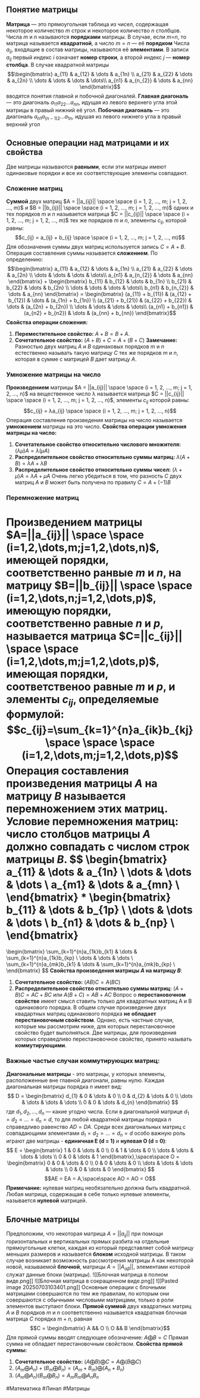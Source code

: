 ## Понятие матрицы
**Матрица** — это прямоугольная таблица из чисел, содержащая некоторое количество $m$ строк и некоторое количество $n$ столбцов.
Числа $m$ и $n$ называются **порядками** матрицы. В случае, если *m=n*, то матрица называется **квадратной**, а число *$m=n$* — её **порядком**
Числа $a_{ij}$, входящие в состав матрицы, называются её **элементами**. В записи $a_{ij}$ первый индекс *$i$* означает **номер строки**, а второй индекс *$j$* — **номер столбца**.
В случае квадратной матрицы
$$\begin{bmatrix}
a_{11} & a_{12} & \dots & a_{1n} \\
a_{21} & a_{22} & \dots & a_{2n} \\ 
 \dots & \dots & \dots & \dots\\
a_{n1} & a_{n_{2}} & \dots & a_{nn}
\end{bmatrix}$$
вводятся понятия главной и побочной диагоналей.
**Главная диагональ** — это диагональ $a_{11}a_{22}\dots a_{nn}$, идущая из левого верхнего угла этой матрицы в правый нижний её угол.
**Побочная диагональ** — это диагональ $a_{n1}a_{(n-1)2}\dots a_{1n}$, идушая из левого нижнего угла в правый верхний угол
## Основные операции над матрицами и их свойства
Две матрицы называются **равными**, если эти матрицы имеют одинаковые порядки и все их соответствующие элементы совпадают.
### Сложение матриц
**Суммой** двух матриц $A = ||a_{ij}|| \space \space (i = 1, 2, ..., m; j = 1, 2, ..., m)$ и $B = ||b_{ij}|| \space \space (i = 1, 2, ..., m; j = 1, 2, ..., m)$ одних и тех порядков *m* и *n* называется матрица $C = ||c_{ij}|| \space \space (i = 1, 2, ..., m; j = 1, 2, ..., m)$ тех же порядков *m* и *n*, элементы $c_{ij}$, которой равны:
$$c_{ij} = a_{ij} + b_{ij} \space \space (i = 1, 2, ..., m; j = 1, 2, ..., m)$$
Для обозначения суммы двух матриц используется запись $C = A + B$. Операция составления суммы называется **сложением**.
По определению:
$$\begin{bmatrix}
a_{11} & a_{12} & \dots & a_{1n} \\
a_{21} & a_{22} & \dots & a_{2n} \\ 
 \dots & \dots & \dots & \dots\\
a_{n1} & a_{n_{2}} & \dots & a_{nn}
\end{bmatrix} + 
\begin{bmatrix}
b_{11} & b_{12} & \dots & b_{1n} \\
b_{21} & b_{22} & \dots & b_{2n} \\ 
 \dots & \dots & \dots & \dots\\
b_{n1} & b_{n_{2}} & \dots & a_{nn}
\end{bmatrix} = 
\begin{bmatrix}
(a_{11} + b_{11}) & (a_{12} + b_{12}) & \dots & (a_{1n} + b_{1n}) \\
(a_{21} + b_{21}) & (a_{22} + b_{22}) & \dots & (a_{2n} + b_{2n}) \\ 
 \dots & \dots & \dots & \dots\\
(a_{n1} + b_{n1}) & (a_{n2} + b_{n2}) & \dots & (a_{nn} + b_{nn}) 
\end{bmatrix}$$
**Свойства операции сложения:**
1) **Переместительное свойство:** $A + B = B + A$.
2) **Сочетательное свойство:** $(A+B)+C=A+(B+C)$
**Замечание:** Разностью двух матриц $A$ и $B$ одинаковых порядков *m* и *n* естественно называть такую матрицу $C$ тех же порядков $m$ и $n$, которая в сумме с матрицей $B$ дает матрицу $A$.
### Умножение матрицы на число
**Произведением** матрицы $A = ||a_{ij}|| \space \space (i = 1, 2, ..., m; j = 1, 2, ..., n)$ на вещественное число λ называется матрица $C = ||c_{ij}|| \space \space (i = 1, 2, ..., m; j = 1, 2, ..., n)$, элементы $c_{ij}$ которой равны:
$$c_{ij} = λa_{ij} \space \space (i = 1, 2, ..., m; j = 1, 2, ..., n)$$
Операция составления произведения матрицы на число называется **умножением** матрицы на это число.
**Свойства операции умножения матрицы на число:**
1) **Сочетательное свойство относительно числового множителя:** $(λμ)A = λ(μA)$
2) **Распределительное свойство относительно суммы матриц:** $λ(A+B)=λA+λB$
3) **Распределительное свойство относительно суммы чисел:** $(λ+μ)A=λA+μA$
Очень легко убедиться в том, что разность $C$ двух матриц $A$ и $B$ может быть получена по правилу $C = A + (-1) B$
### Перемножение матриц
**Произведением** матрицы $A=||a_{ij}|| \space \space (i=1,2,\dots,m;j=1,2,\dots,n)$, имеющей порядки, соответственно ранвые $m$ и $n$, на матрицу $B=||b_{ij}|| \space \space (i=1,2,\dots,n;j=1,2,\dots,p)$, имеющую порядки, соответственно равные $n$ и $p$, называется матрица $С=||с_{ij}|| \space \space (i=1,2,\dots,m;j=1,2,\dots,p)$, имеющая порядки, соответственоо равные $m$ и $p$, и элементы $c_{ij}$, определяемые формулой:
$$c_{ij}=\sum_{k=1}^{n}a_{ik}b_{kj} \space \space \space (i=1,2,\dots,m;j=1,2,\dots,p)$$
Операция составления произведения матрицы $A$ на матрицу $B$ называется **перемножением** этих матриц.
**Условие перемножения матриц:** число столбцов матрицы $A$ должно совпадать с числом строк матрицы $B$.
$$
\begin{bmatrix}
a_{11} & \dots & a_{1n} \\
\dots & \dots & \dots \\
a_{m1} & \dots & a_{mn} \\
\end{bmatrix}
*
\begin{bmatrix}
b_{11} & \dots & b_{1p} \\
\dots & \dots & \dots \\
b_{n1} & \dots & b_{np} \\
\end{bmatrix}
=
\begin{bmatrix}
\sum_{k=1}^{n}a_{1k}b_{k1} & \dots & \sum_{k=1}^{n}a_{1k}b_{kp} \\
\dots & \dots & \dots \\
\sum_{k=1}^{n}a_{mk}b_{k1} & \dots & \sum_{k=1}^{n}a_{mk}b_{kp} \\
\end{bmatrix}
$$
**Свойства произведения матрицы $A$ на матрицу $B$**:
1) **Сочетательное свойство:** $(AB)C=A(BC)$
2) **Распределительное свойство отнсительно суммы матриц:** $(A+B)C=AC+BC$ или $A(B+C)=AB+AC$
Вопрос о **перестановочном свойстве** имеет смысл ставить только для квадратных матриц A и B одинакового порядка. В общем случае произведение двух квадартных матриц одинакового порядка **не обладает перестановочным свойством**. 
Однако, есть частные случаи, которые мы рассмотрим ниже, для которых перестановочное свойство будет выполняться.
Две матрицы, для произведения которых справедливо перестановочное свойство, принято называть **коммутирующими**.
### Важные частые случаи коммутирующих матриц:
**Диагональные матрицы** - это матрицы, у которых элементы, расположенные вне главной диагонали, равны нулю.
Каждая диагональная матрицы порядка $n$ имеет вид:
$$
D = \begin{bmatrix}
d_{1} & 0 & \dots & 0 \\
0 & d_{2} & \dots & 0 \\
\dots & \dots & \dots & \dots \\
0 & 0 & \dots & d_{n}
\end{bmatrix}
$$
где $d_{1}, d_{2}, \dots, d_{n}$ — какие угодно числа. 
Если в диагональной матрице $d_{1}=d_{2}=\dots=d_{n}=d$, то для любой квадратной матрицы порядка $n$ справедливо равенство $AD=DA$.
Среди всех диагональных матриц с совпадающими элементами $d_{1}=d_{2}=\dots=d_{n}=d$ особо важную роль играют две матрицы - **единичная E (d = 1)**  и **нулевая O (d = 0)**:
$$
E = \begin{bmatrix}
1 & 0 & \dots & 0 \\
0 & 1 & \dots & 0 \\
\dots & \dots & \dots & \dots \\
0 & 0 & \dots & 1
\end{bmatrix},\space\space
O = \begin{bmatrix}
0 & 0 & \dots & 0 \\
0 & 0 & \dots & 0 \\
\dots & \dots & \dots & \dots \\
0 & 0 & \dots & 0
\end{bmatrix}
$$
$$AE = EA = A,\space\space AO = AO = O$$
**Примечание:** нулевая матриц необязательно должна быть квадратной. Любая матрица, содержащая в себе только нулевые элементы, называется **нулевой** матрицей.
## Блочные матрицы
Предположим, что некоторая матрица $A = ||a_{ij}||$ при помощи горизонтальных и вертикальных прямых разбита на отдельные прямоугольные клетки, каждая из который представляет собой матрицу меньших размеров и называется **блоком** исходной матрицы. В таком случае возникает возможность рассмотрения матрицы A как некоторой новой, называемой **блочной**, матрицы $A = ||A_{αβ}||$, элементами которой служат данные блоки (матрицы).
![[Блочная матрица в полном виде.png]] ![[Блочная матрица в сокращенном виде.png]]
![[Pasted image 20250703103401.png]]
Основные операции с блочными матрицами совершаются по тем же правилам, по которым они совершаются с обычными числовыми матрицами, только в роли элементов выступают блоки.
**Прямой суммой** двух квадратных матриц $A$ и $B$ порядков $m$ и $n$ соответственно называется квадратная блочная матрица $C$ порядка $m+n$, равная
$$C = \begin{bmatrix}
A && O \\
O && B
\end{bmatrix}$$
Для прямой суммы вводят следующее обозначение: $A ⨁ B = C$
Прямая сумма не обладает перестановочным свойством.
**Свойства прямой суммы:**
1) **Сочетательное свойство:** $(A ⨁ B) ⨁ C = A ⨁ (B ⨁ C)$
2) $(A_{m} ⨁ A_{n}) + (B_{m} ⨁ B_{n}) = (A_{m} + B_{m}) ⨁ (A_{n} + B_{n})$
3) $(A_{m} ⨁ A_{n})(B_{m} ⨁ B_{n}) = A_{m}B_{m} ⨁ A_{n}B_{n}$

#Математика #Линал #Матрицы